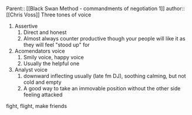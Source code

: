 Parent:: [[Black Swan Method - commandments of negotiation 1]]
author:: [[Chris Voss]]
Three tones of voice
1. Assertive
	1. Direct and honest
	2. Almost always counter productive though your people will like it as they will feel "stood up" for
2. Acomendators voice 
	1. Smily voice, happy voice
	2. Usually the helpful one
3. Analyst voice
	1. downward inflecting usually (late fm DJ), soothing calming, but not cold and empty
	2. A good way to take an immovable position without the other side feeling attacked

fight, flight, make friends

